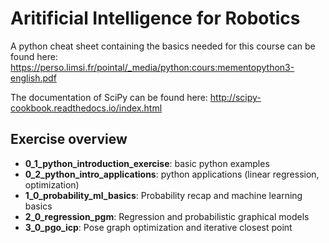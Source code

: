 # Aritificial Intelligence for Robotics

A python cheat sheet containing the basics needed for this course can be found here: https://perso.limsi.fr/pointal/_media/python:cours:mementopython3-english.pdf

The documentation of SciPy can be found here: http://scipy-cookbook.readthedocs.io/index.html

## Exercise overview

* **0\_1\_python\_introduction\_exercise**: basic python examples
* **0\_2\_python\_intro\_applications**: python applications (linear regression, optimization)
* **1\_0\_probability\_ml\_basics**: Probability recap and machine learning basics
* **2\_0\_regression\_pgm**: Regression and probabilistic graphical models
* **3\_0\_pgo\_icp**: Pose graph optimization and iterative closest point
